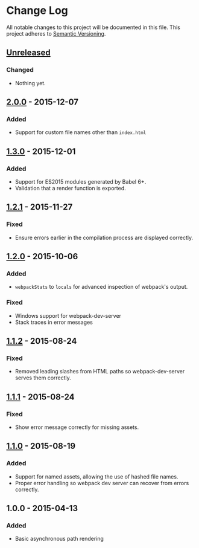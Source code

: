 # Change Log
All notable changes to this project will be documented in this file.
This project adheres to [Semantic Versioning](http://semver.org/).

## [Unreleased]
### Changed
- Nothing yet.

## [2.0.0] - 2015-12-07
### Added
- Support for custom file names other than `index.html`

## [1.3.0] - 2015-12-01
### Added
- Support for ES2015 modules generated by Babel 6+.
- Validation that a render function is exported.

## [1.2.1] - 2015-11-27
### Fixed
- Ensure errors earlier in the compilation process are displayed correctly.

## [1.2.0] - 2015-10-06
### Added
- `webpackStats` to `locals` for advanced inspection of webpack's output.

### Fixed
- Windows support for webpack-dev-server
- Stack traces in error messages

## [1.1.2] - 2015-08-24
### Fixed
- Removed leading slashes from HTML paths so webpack-dev-server serves them correctly.

## [1.1.1] - 2015-08-24
### Fixed
- Show error message correctly for missing assets.

## [1.1.0] - 2015-08-19
### Added
- Support for named assets, allowing the use of hashed file names.
- Proper error handling so webpack dev server can recover from errors correctly.

## 1.0.0 - 2015-04-13
### Added
- Basic asynchronous path rendering

[Unreleased]: https://github.com/markdalgleish/static-site-generator-webpack-plugin/compare/v2.0.0...HEAD
[2.0.0]: https://github.com/markdalgleish/static-site-generator-webpack-plugin/compare/v1.3.0...v2.0.0
[1.3.0]: https://github.com/markdalgleish/static-site-generator-webpack-plugin/compare/v1.2.1...v1.3.0
[1.2.1]: https://github.com/markdalgleish/static-site-generator-webpack-plugin/compare/v1.2.0...v1.2.1
[1.2.0]: https://github.com/markdalgleish/static-site-generator-webpack-plugin/compare/v1.1.2...v1.2.0
[1.1.2]: https://github.com/markdalgleish/static-site-generator-webpack-plugin/compare/v1.1.1...v1.1.2
[1.1.1]: https://github.com/markdalgleish/static-site-generator-webpack-plugin/compare/v1.1.0...v1.1.1
[1.1.0]: https://github.com/markdalgleish/static-site-generator-webpack-plugin/compare/v1.0.0...v1.1.0
